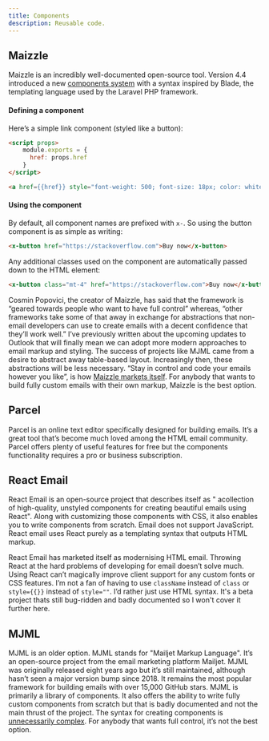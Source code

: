 ```yaml
---
title: Components
description: Reusable code.
---
```


## Maizzle

Maizzle is an incredibly well-documented open-source tool. Version 4.4 introduced a new [components system](https://maizzle.com/docs/components) with a syntax inspired by Blade, the templating language used by the Laravel PHP framework.

#### Defining a component

Here’s a simple link component (styled like a button):

```html
<script props>
    module.exports = {
      href: props.href
    }
</script>

<a href={{href}} style="font-weight: 500; font-size: 18px; color: white; text-decoration: none; background-color: #4642c2; padding: 12px 32px; border-radius: 6px;"><content /></a>
```
#### Using the component
By default, all component names are prefixed with `x-`. So using the button component is as simple as writing: 

```html
<x-button href="https://stackoverflow.com">Buy now</x-button>
```

Any additional classes used on the component are automatically passed down to the HTML element:

```html
<x-button class="mt-4" href="https://stackoverflow.com">Buy now</x-button>
```

Cosmin Popovici, the creator of Maizzle, has said that the framework is “geared towards people who want to have full control” whereas, “other frameworks take some of that away in exchange for abstractions that non-email developers can use to create emails with a decent confidence that they’ll work well.” I’ve previously written about the upcoming updates to Outlook that will finally mean we can adopt more modern approaches to email markup and styling. The success of projects like MJML came from a desire to abstract away table-based layout. Increasingly then, these abstractions will be less necessary. “Stay in control and code your emails however you like”, is how [Maizzle markets itself](https://maizzle.com/). For anybody that wants to build fully custom emails with their own markup, Maizzle is the best option. 

## Parcel

Parcel is an online text editor specifically designed for building emails. It’s a great tool that’s become much loved among the HTML email community. Parcel offers plenty of useful features for free but the components functionality requires a pro or business subscription.

## React Email

React Email is an open-source project that describes itself as " acollection of high-quality, unstyled components for creating beautiful emails using React". Along with customizing those components with CSS, it also enables you to write components from scratch. Email does not support JavaScript. React email uses React purely as a templating syntax that outputs HTML markup.

React Email has marketed itself as modernising HTML email. Throwing React at the hard problems of developing for email doesn’t solve much. Using React can’t magically improve client support for any custom fonts or CSS features. I’m not a fan of having to use `className` instead of `class` or `style={{}}` instead of `style=""`. I’d rather just use HTML syntax. It's a beta project thats still bug-ridden and badly documented so I won't cover it further here. 

## MJML

MJML is an older option. MJML stands for "Mailjet Markup Language". It’s an open-source project from the email marketing platform Mailjet. MJML was originally released eight years ago but it’s still maintained, although hasn’t seen a major version bump since 2018. It remains the most popular framework for building emails with over 15,000 GitHub stars. MJML is primarily a library of components. It also offers the ability to write fully custom components from scratch but that is badly documented and not the main thrust of the project. The syntax for creating components is [unnecessarily complex](https://medium.com/mjml-making-responsive-email-easy/tutorial-creating-your-own-component-with-mjml-4-1c0e84e97b36). For anybody that wants full control, it’s not the best option. 
